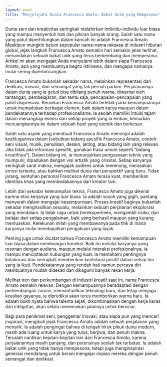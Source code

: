 ```yaml
---
layout: post
title: "Menjelajahi Dunia Francesca Amato: Bakat Unik yang Mempesona"
---
```


Dunia seni dan kreativitas seringkali melahirkan individu-individu luar biasa yang mampu menyentuh hati dan pikiran banyak orang. Salah satu nama yang patut diperhitungkan dalam kancah ini adalah Francesca Amato. Meskipun mungkin belum sepopuler nama-nama raksasa di industri hiburan global, jejak langkah Francesca Amato semakin hari semakin jelas terlihat, menandakan sebuah bakat unik yang terus berkembang dan mempesona. Artikel ini akan mengajak Anda menyelami lebih dalam siapa Francesca Amato, apa yang membuatnya begitu istimewa, dan mengapa namanya mulai sering diperbincangkan.

Francesca Amato bukanlah sekadar nama, melainkan representasi dari dedikasi, inovasi, dan semangat yang tak pernah padam. Perjalanannya dalam dunia yang ia geluti bisa dibilang penuh warna, diwarnai oleh tantangan, pembelajaran, dan tentu saja, pencapaian-pencapaian yang patut diapresiasi. Keunikan Francesca Amato terletak pada kemampuannya untuk memadukan berbagai elemen, baik dalam karya maupun dalam pendekatannya terhadap profesionalisme. Ia seolah memiliki intuisi tajam dalam menangkap esensi dari setiap proyek yang ia emban, kemudian menuangkannya ke dalam sebuah hasil yang otentik dan berkesan.

Salah satu aspek yang membuat Francesca Amato menonjol adalah keahlugannya dalam [sebutkan bidang spesifik Francesca Amato, contoh: seni visual, musik, penulisan, desain, akting, atau bidang lain yang relevan. Jika tidak ada informasi spesifik, gunakan frasa umum seperti "bidang kreatifnya"]. Dalam bidang ini, ia menunjukkan penguasaan teknis yang mumpuni, dipadukan dengan visi artistik yang orisinal. Setiap karyanya seringkali sarat makna, mengajak audiens untuk merenung, merasakan emosi tertentu, atau bahkan melihat dunia dari perspektif yang baru. Tidak jarang, sentuhan personal Francesca Amato terasa kuat, memberikan identitas khas yang membedakannya dari kreator lain.

Lebih dari sekadar keterampilan teknis, Francesca Amato juga dikenal karena etos kerjanya yang luar biasa. Ia adalah sosok yang gigih, pantang menyerah dalam mengejar kesempurnaan. Proses kreatif baginya bukanlah sekadar menghasilkan sesuatu, melainkan sebuah perjalanan eksplorasi yang mendalam. Ia tidak ragu untuk bereksperimen, mengambil risiko, dan belajar dari setiap pengalaman, baik yang berhasil maupun yang kurang memuaskan. Ketekunan inilah yang membawanya pada titik di mana karyanya mulai mendapatkan pengakuan yang layak.

Penting juga untuk dicatat bahwa Francesca Amato memiliki kemampuan luar biasa dalam membangun koneksi. Baik itu melalui karyanya yang resonan dengan audiens, maupun melalui interaksi profesionalnya, ia mampu menciptakan hubungan yang kuat. Ia memahami pentingnya kolaborasi dan seringkali memberikan kontribusi positif dalam setiap tim yang ia ikuti. Pendekatannya yang rendah hati namun percaya diri membuatnya mudah didekati dan dikagumi banyak rekan kerja.

Melihat tren dan perkembangan di industri kreatif saat ini, nama Francesca Amato semakin relevan. Dengan kemampuannya beradaptasi dengan perkembangan zaman, memanfaatkan teknologi baru, dan tetap menjaga keaslian gayanya, ia diprediksi akan terus memberikan warna baru. Ia adalah bukti nyata bahwa talenta sejati, dikombinasikan dengan kerja keras dan integritas, akan selalu menemukan jalannya untuk bersinar.

Bagi para penikmat seni, penggemar inovasi, atau siapa pun yang mencari inspirasi, mengikuti jejak Francesca Amato adalah sebuah perjalanan yang menarik. Ia adalah pengingat bahwa di tengah hiruk pikuk dunia modern, masih ada ruang untuk karya yang tulus, berjiwa, dan penuh makna. Teruslah nantikan kejutan-kejutan lain dari Francesca Amato, karena perjalanannya masih panjang, dan potensinya seolah tak terbatas. Ia adalah bakat unik yang tidak hanya mempesona, tetapi juga menginspirasi generasi mendatang untuk berani mengejar impian mereka dengan penuh semangat dan dedikasi.
